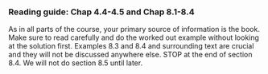 ### Reading guide: Chap 4.4-4.5 and Chap 8.1-8.4

<lrndesign-sidenote label="Instructor Note" icon="bookmark" bg-color="#c2e5f2">
As in all parts of the course, your primary source of information is the book. Make sure to read carefully and do the worked out example without looking at the solution first. Examples 8.3 and 8.4 and surrounding text are crucial and they will not be discussed anywhere else. STOP at the end of section 8.4. We will not do section 8.5 until later. 
</lrndesign-sidenote>


